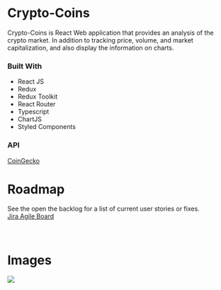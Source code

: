 # Crypto-Coins

Crypto-Coins is React Web application that provides an analysis of the crypto market. In addition to tracking price, volume, and market capitalization, and also display the information on charts.

### Built With

- React JS
- Redux
- Redux Toolkit
- React Router
- Typescript
- ChartJS
- Styled Components

### API

[CoinGecko](https://www.coingecko.com/en/api/documentation)

# Roadmap

See the open the backlog for a list of current user stories or fixes.</br>
[Jira Agile Board ](https://jira.external-share.com/issue/fb8de46e-4a1e-4f68-8890-e9ee34a3da79)
</br>
</br>
</br>

# Images

![](https://tinyurl.com/crypto-app)

